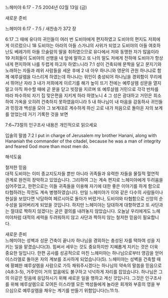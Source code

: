 느헤미야 6:17 - 7:5 
2004년 02월 13일 (금)

새로운 준비



느헤미야 6:17 - 7:5 / 새찬송가 372 장


6:17 그 때에 유다의 귀인들이 여러 번 도비야에게 편지하였고 도비야의 편지도 저희에게 이르렀으니 
18 도비야는 아라의 아들 스가냐의 사위가 되었고 도비야의 아들 여호하난도 베레갸의 아들 므술람의 딸을 취하였으므로 유다에서 저와 동맹한 자가 많음이라 
19 저희들이 도비야의 선행을 내 앞에 말하고 또 나의 말도 저에게 전하매 도비야가 항상 내게 편지하여 나를 두렵게 하고자 하였느니라 
7:1 성이 건축되매 문짝을 달고 문지기와 노래하는 자들과 레위 사람들을 세운 후에 
2 내 아우 하나니와 영문의 관원 하나냐로 함께 예루살렘을 다스리게 하였는데 하나냐는 위인이 충성되어 하나님을 경외함이 무리에서 뛰어난 자라 
3 내가 저희에게 이르기를 해가 높이 뜨기 전에는 예루살렘 성문을 열지 말고 아직 파수할 때에 곧 문을 닫고 빗장을 지르며 또 예루살렘 거민으로 각각 반차를 따라 파수하되 자기 집 맞은편을 지키게 하라 하였노니 
4 그 성은 광대하고 거민은 희소하여 가옥을 오히려 건축하지 못하였음이니라 
5 내 하나님이 내 마음을 감동하사 귀인들과 민장과 백성을 모아 그 보계대로 계수하게 하신 고로 내가 처음으로 돌아온 자의 보계를 얻었는데 거기 기록한 것을 보면 

7:6~73절의 인구조사 내용은 개인적으로 읽으세요 

입술의 말씀 
7:2 I put in charge of Jerusalem my brother Hanani, along with Hananiah the commander of the citadel, because he was a man of integrity and feared God more than most men do.

해석도움





철저한 믿음  
대적 도비야는 이미 종교지도자들 뿐만 아니라 귀족들과 유력한 자들을 물질적 혈연적 관계로 완전히 장악하고 있었습니다. 그리하여 그는 계속 편지로 느헤미야에게 두려움을 심어주었고, 한편으로는 이들 귀족들을 이용해 자기에 대한 좋은 이야기를 하게 함으로 타협하려는 작전도 계속 병행하였습니다. 만일 느헤미야가 이와 같은 다수의 사람들이나 현실을 보았다면 낙담하여 페르시아로 돌아가 버렸거나, 도비야와 타협함으로 신앙의 순수성을 잃어버리게 되었을 것입니다. 하지만 느헤미야는 담대하게 대항하였고 또 사단과는 절대로 짝하지 않겠다는 굳은 결의를 내려놓지 않았습니다. 오늘날 우리에게도 느헤미야처럼 대적의 세력을 두려워하지 않고 사단과 짝하지 않는 철저한 믿음이 필요합니다.   

새로운 준비  
느헤미야는 성벽과 성문 건축이 끝나자 하나님을 경외하는 충성된 자를 택하여 성을 지키는 일을 맡겼습니다(3). 힘써서 세우는 것도 중요하지만 지혜롭게 지키는 것은 더욱 중요한 일입니다. 한편 공사를 성공적으로 마친 느헤미야는 하나님으로부터 영감을 얻어 이스라엘로 돌아온 자의 계보를 조사하게 되었습니다(5). 느헤미야는 성벽을 건축할 때에 황폐한 예루살렘을 사람으로 가득 채워주시겠다는 하나님의 약속의 말씀을 믿음으로(슥8:3-5), 거주민이 거의 없음에도 불구하고 넉넉하게 자리를 잡았습니다. 하나님은 그의 이같은 믿음에 응답하시기 위해 새로운 일을 행하고 계신 것입니다. 그것은 인구조사를 위해 예루살렘으로 모여든 이스라엘 모든 백성들에게 놀라운 회개와 부흥의 영을 부으심으로 예루살렘을 채우는 계기를 만들기 위함입니다(느11:1).